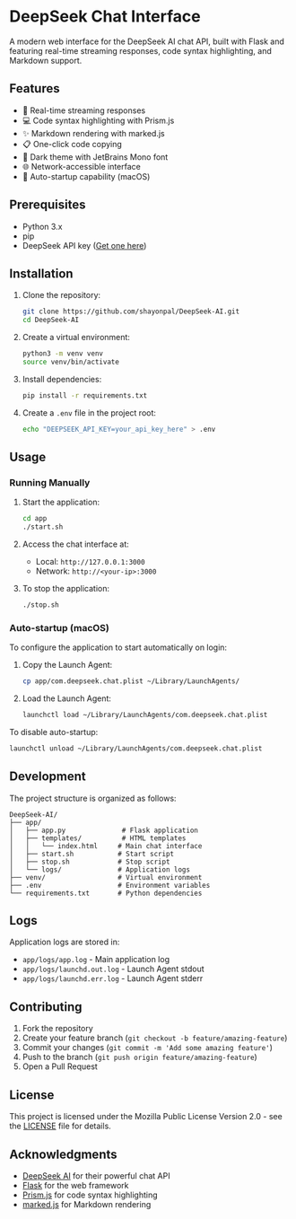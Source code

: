 # DeepSeek Chat Interface

A modern web interface for the DeepSeek AI chat API, built with Flask and featuring real-time streaming responses, code syntax highlighting, and Markdown support.

## Features

- 🚀 Real-time streaming responses
- 💻 Code syntax highlighting with Prism.js
- ✨ Markdown rendering with marked.js
- 📋 One-click code copying
- 🎨 Dark theme with JetBrains Mono font
- 🌐 Network-accessible interface
- 🔄 Auto-startup capability (macOS)

## Prerequisites

- Python 3.x
- pip
- DeepSeek API key ([Get one here](https://platform.deepseek.com))

## Installation

1. Clone the repository:
   ```bash
   git clone https://github.com/shayonpal/DeepSeek-AI.git
   cd DeepSeek-AI
   ```

2. Create a virtual environment:
   ```bash
   python3 -m venv venv
   source venv/bin/activate
   ```

3. Install dependencies:
   ```bash
   pip install -r requirements.txt
   ```

4. Create a `.env` file in the project root:
   ```bash
   echo "DEEPSEEK_API_KEY=your_api_key_here" > .env
   ```

## Usage

### Running Manually

1. Start the application:
   ```bash
   cd app
   ./start.sh
   ```

2. Access the chat interface at:
   - Local: `http://127.0.0.1:3000`
   - Network: `http://<your-ip>:3000`

3. To stop the application:
   ```bash
   ./stop.sh
   ```

### Auto-startup (macOS)

To configure the application to start automatically on login:

1. Copy the Launch Agent:
   ```bash
   cp app/com.deepseek.chat.plist ~/Library/LaunchAgents/
   ```

2. Load the Launch Agent:
   ```bash
   launchctl load ~/Library/LaunchAgents/com.deepseek.chat.plist
   ```

To disable auto-startup:
```bash
launchctl unload ~/Library/LaunchAgents/com.deepseek.chat.plist
```

## Development

The project structure is organized as follows:

```
DeepSeek-AI/
├── app/
│   ├── app.py              # Flask application
│   ├── templates/          # HTML templates
│   │   └── index.html     # Main chat interface
│   ├── start.sh           # Start script
│   ├── stop.sh            # Stop script
│   └── logs/              # Application logs
├── venv/                  # Virtual environment
├── .env                   # Environment variables
└── requirements.txt       # Python dependencies
```

## Logs

Application logs are stored in:
- `app/logs/app.log` - Main application log
- `app/logs/launchd.out.log` - Launch Agent stdout
- `app/logs/launchd.err.log` - Launch Agent stderr

## Contributing

1. Fork the repository
2. Create your feature branch (`git checkout -b feature/amazing-feature`)
3. Commit your changes (`git commit -m 'Add some amazing feature'`)
4. Push to the branch (`git push origin feature/amazing-feature`)
5. Open a Pull Request

## License

This project is licensed under the Mozilla Public License Version 2.0 - see the [LICENSE](LICENSE) file for details.

## Acknowledgments

- [DeepSeek AI](https://platform.deepseek.com) for their powerful chat API
- [Flask](https://flask.palletsprojects.com/) for the web framework
- [Prism.js](https://prismjs.com/) for code syntax highlighting
- [marked.js](https://marked.js.org/) for Markdown rendering 